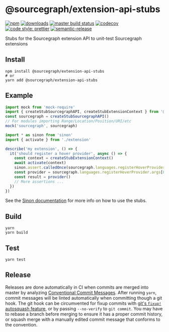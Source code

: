 # @sourcegraph/extension-api-stubs

[![npm](https://img.shields.io/npm/v/@sourcegraph/extension-api-stubs.svg)](https://www.npmjs.com/package/@sourcegraph/extension-api-stubs)
[![downloads](https://img.shields.io/npm/dt/@sourcegraph/extension-api-stubs.svg)](https://www.npmjs.com/package/@sourcegraph/extension-api-stubs)
[![master build status](https://img.shields.io/github/workflow/status/sourcegraph/extension-api-stubs/build/master?logo=github)](https://github.com/sourcegraph/extension-api-stubs/actions?query=branch%3Amaster)
[![codecov](https://codecov.io/gh/sourcegraph/extension-api-stubs/branch/master/graph/badge.svg?token=AhFNzoboTT)](https://codecov.io/gh/sourcegraph/extension-api-stubs)
[![code style: prettier](https://img.shields.io/badge/code_style-prettier-ff69b4.svg)](https://github.com/prettier/prettier)
[![semantic-release](https://img.shields.io/badge/%20%20%F0%9F%93%A6%F0%9F%9A%80-semantic--release-e10079.svg)](https://github.com/semantic-release/semantic-release)

Stubs for the Sourcegraph extension API to unit-test Sourcegraph extensions

## Install

```
npm install @sourcegraph/extension-api-stubs
# or
yarn add @sourcegraph/extension-api-stubs
```

## Example

```ts
import mock from 'mock-require'
import { createStubSourcegraphAPI, createStubExtensionContext } from '@sourcegraph/extension-api-stubs'
const sourcegraph = createStubSourcegraphAPI()
// For modules importing Range/Location/Position/URI/etc
mock('sourcegraph', sourcegraph)

import * as sinon from 'sinon'
import { activate } from './extension'

describe('my extension', () => {
  it('should register a hover provider', async () => {
    const context = createStubExtensionContext()
    await activate(context)
    sinon.assert.calledOnce(sourcegraph.languages.registerHoverProvider)
    const provider = sourcegraph.languages.registerHoverProvider.args[0][1]
    const result = provider()
    // More assertions ...
  })
})
```

See the [Sinon documentation](https://sinonjs.org/) for more info on how to use the stubs.

## Build

```
yarn
yarn build
```

## Test

```
yarn test
```

## Release

Releases are done automatically in CI when commits are merged into master by analyzing [Conventional Commit Messages](https://conventionalcommits.org/).
After running `yarn`, commit messages will be linted automatically when committing though a git hook.
The git hook can be circumvented for fixup commits with [git's `fixup!` autosquash feature](https://fle.github.io/git-tip-keep-your-branch-clean-with-fixup-and-autosquash.html), or by passing `--no-verify` to `git commit`.
You may have to rebase a branch before merging to ensure it has a proper commit history, or squash merge with a manually edited commit message that conforms to the convention.
